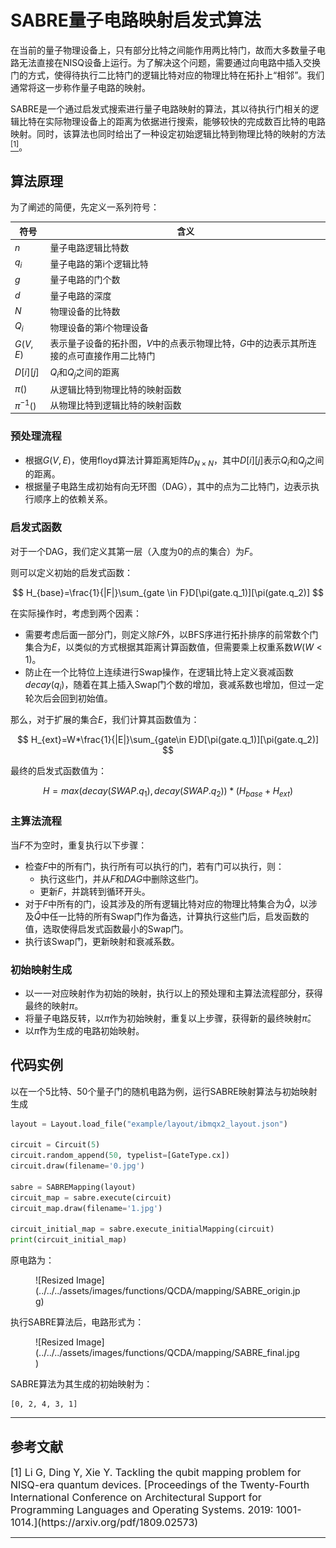 # SABRE量子电路映射启发式算法

在当前的量子物理设备上，只有部分比特之间能作用两比特门，故而大多数量子电路无法直接在NISQ设备上运行。为了解决这个问题，需要通过向电路中插入交换门的方式，使得待执行二比特门的逻辑比特对应的物理比特在拓扑上“相邻”。我们通常将这一步称作量子电路的映射。

SABRE是一个通过启发式搜索进行量子电路映射的算法，其以待执行门相关的逻辑比特在实际物理设备上的距离为依据进行搜索，能够较快的完成数百比特的电路映射。同时，该算法也同时给出了一种设定初始逻辑比特到物理比特的映射的方法[<sup>[1]</sup>](#refer1)。

## 算法原理

为了阐述的简便，先定义一系列符号：

| 符号         | 含义                                                         |
| ------------ | ------------------------------------------------------------ |
| $n$          | 量子电路逻辑比特数                                           |
| $q_i$        | 量子电路的第i个逻辑比特                                      |
| $g$          | 量子电路的门个数                                             |
| $d$          | 量子电路的深度                                               |
| $N$          | 物理设备的比特数                                             |
| $Q_i$        | 物理设备的第$i$个物理设备                                    |
| $G(V, E)$    | 表示量子设备的拓扑图，$V$中的点表示物理比特，$G$中的边表示其所连接的点可直接作用二比特门 |
| $D[i][j]$    | $Q_i$和$Q_j$之间的距离                                       |
| $\pi()$      | 从逻辑比特到物理比特的映射函数                               |
| $\pi^{-1}()$ | 从物理比特到逻辑比特的映射函数                               |

### 预处理流程

- 根据$G(V,E)$，使用floyd算法计算距离矩阵$D_{N \times N}$，其中$D[i][j]$表示$Q_i$和$Q_j$之间的距离。
- 根据量子电路生成初始有向无环图（DAG），其中的点为二比特门，边表示执行顺序上的依赖关系。

### 启发式函数

对于一个DAG，我们定义其第一层（入度为0的点的集合）为$F$。

则可以定义初始的启发式函数：

$$
H_{base}=\frac{1}{|F|}\sum_{gate \in F}D[\pi(gate.q_1)][\pi(gate.q_2)]
$$

在实际操作时，考虑到两个因素：

- 需要考虑后面一部分门，则定义除$F$外，以BFS序进行拓扑排序的前常数个门集合为$E$，以类似的方式根据其距离计算函数值，但需要乘上权重系数$W(W<1)$。
- 防止在一个比特位上连续进行Swap操作，在逻辑比特上定义衰减函数$decay(q_i)$，随着在其上插入Swap门个数的增加，衰减系数也增加，但过一定轮次后会回到初始值。

那么，对于扩展的集合$E$，我们计算其函数值为：

$$
H_{ext}=W*\frac{1}{|E|}\sum_{gate\in E}D[\pi(gate.q_1)][\pi(gate.q_2)]
$$

最终的启发式函数值为：

$$
H=max(decay(SWAP.q_1), decay(SWAP.q_2))*(H_{base}+H_{ext})
$$

### 主算法流程

当$F$不为空时，重复执行以下步骤：

- 检查$F$中的所有门，执行所有可以执行的门，若有门可以执行，则：
  - 执行这些门，并从$F$和$DAG$中删除这些门。
  - 更新$F$，并跳转到循环开头。
- 对于$F$中所有的门，设其涉及的所有逻辑比特对应的物理比特集合为$\hat{Q}$，以涉及$\hat{Q}$中任一比特的所有Swap门作为备选，计算执行这些门后，启发函数的值，选取使得启发式函数最小的Swap门。
- 执行该Swap门，更新映射和衰减系数。

### 初始映射生成

- 以一一对应映射作为初始的映射，执行以上的预处理和主算法流程部分，获得最终的映射$\pi$。
- 将量子电路反转，以$\pi$作为初始映射，重复以上步骤，获得新的最终映射$\hat{\pi}$。
- 以$\hat{\pi}$作为生成的电路初始映射。

## 代码实例

以在一个5比特、50个量子门的随机电路为例，运行SABRE映射算法与初始映射生成

```python
layout = Layout.load_file("example/layout/ibmqx2_layout.json")

circuit = Circuit(5)
circuit.random_append(50, typelist=[GateType.cx])
circuit.draw(filename='0.jpg')

sabre = SABREMapping(layout)
circuit_map = sabre.execute(circuit)
circuit_map.draw(filename='1.jpg')

circuit_initial_map = sabre.execute_initialMapping(circuit)
print(circuit_initial_map)
```

原电路为：

<figure markdown>
![Resized Image](../../../assets/images/functions/QCDA/mapping/SABRE_origin.jpg)
</figure>


执行SABRE算法后，电路形式为：

<figure markdown>
![Resized Image](../../../assets/images/functions/QCDA/mapping/SABRE_final.jpg)
</figure>


SABRE算法为其生成的初始映射为：

```
[0, 2, 4, 3, 1]
```

---

## 参考文献

<div id="refer1"></div>

<font size=3>
[1] Li G, Ding Y, Xie Y. Tackling the qubit mapping problem for NISQ-era quantum devices. [Proceedings of the Twenty-Fourth International Conference on Architectural Support for Programming Languages and Operating Systems. 2019: 1001-1014.](https://arxiv.org/pdf/1809.02573)
</font>

---
